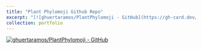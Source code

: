 ```yaml
---
title: "Plant Phylomoji Github Repo"
excerpt: "[![ghuertaramos/PlantPhylomoji - GitHub](https://gh-card.dev/repos/ghuertaramos/PlantPhylomoji.svg)](https://github.com/ghuertaramos/PlantPhylomoji) <br/><img src='https://raw.githubusercontent.com/ghuertaramos/PlantPhylomoji/master/data/StrictPhylomoji.png' height='45%' width='45%'>"
collection: portfolio
---
```


[![ghuertaramos/PlantPhylomoji - GitHub](https://gh-card.dev/repos/ghuertaramos/PlantPhylomoji.svg)](https://github.com/ghuertaramos/PlantPhylomoji)
